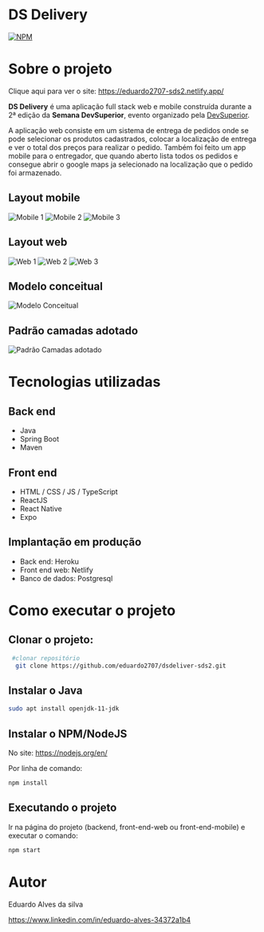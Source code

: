 # DS Delivery 
[![NPM](https://img.shields.io/npm/l/react)](https://github.com/eduardo2707/dsdeliver-sds2/blob/main/LICENSE) 

# Sobre o projeto
Clique aqui para ver o site:
https://eduardo2707-sds2.netlify.app/

**DS Delivery** é uma aplicação full stack web e mobile construída durante a 2ª edição da **Semana DevSuperior**, evento organizado pela [DevSuperior](https://devsuperior.com "Site da DevSuperior").

A aplicação web consiste em um sistema de entrega de pedidos onde se pode selecionar os produtos cadastrados, colocar a localização de entrega e ver o total dos preços para realizar o pedido. Também foi feito um app mobile para o entregador,
que quando aberto lista todos os pedidos e consegue abrir o google maps ja selecionado na localização que o pedido foi armazenado.

## Layout mobile
![Mobile 1](https://github.com/eduardo2707/dsdeliver-sds2/blob/main/assets/front-mobile-home.jpeg) 
![Mobile 2](https://github.com/eduardo2707/dsdeliver-sds2/blob/main/assets/front-mobile-orders.jpeg?raw=true)
![Mobile 3](https://github.com/eduardo2707/dsdeliver-sds2/blob/main/assets/front-mobile-ordersDetails.jpeg?raw=true)

## Layout web
![Web 1](https://github.com/eduardo2707/dsdeliver-sds2/blob/main/assets/front-web-home.jpeg?raw=true)
![Web 2](https://github.com/eduardo2707/dsdeliver-sds2/blob/main/assets/front-web-orders1.jpeg?raw=true)
![Web 3](https://github.com/eduardo2707/dsdeliver-sds2/blob/main/assets/front-web-orders2.jpeg?raw=true)

## Modelo conceitual
![Modelo Conceitual](https://raw.githubusercontent.com/devsuperior/sds2/master/assets/modelo-conceitual.png)

## Padrão camadas adotado
![Padrão Camadas adotado](https://raw.githubusercontent.com/devsuperior/sds2/master/assets/camadas.png)

# Tecnologias utilizadas
## Back end
- Java
- Spring Boot
- Maven
## Front end
- HTML / CSS / JS / TypeScript
- ReactJS
- React Native
- Expo
## Implantação em produção
- Back end: Heroku
- Front end web: Netlify
- Banco de dados: Postgresql

# Como executar o projeto

## Clonar o projeto:
```bash
 #clonar repositório
  git clone https://github.com/eduardo2707/dsdeliver-sds2.git
```

## Instalar o Java
```bash
sudo apt install openjdk-11-jdk

```
## Instalar o NPM/NodeJS
No site:
https://nodejs.org/en/

Por linha de comando:
```bash
npm install
```

## Executando o projeto

Ir na página do projeto (backend, front-end-web ou front-end-mobile) e executar o comando:
```bash
npm start
```

# Autor

Eduardo Alves da silva

https://www.linkedin.com/in/eduardo-alves-34372a1b4
